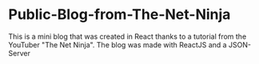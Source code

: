 # Public-Blog-from-The-Net-Ninja
This is a mini blog that was created in React thanks to a tutorial from the YouTuber "The Net Ninja". The blog was made with ReactJS and a JSON-Server
